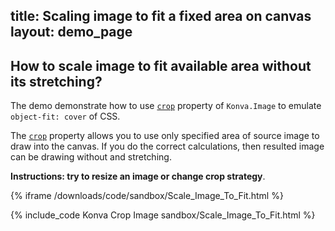 title: Scaling image to fit a fixed area on canvas
layout: demo_page
---

## How to scale image to fit available area without its stretching?

The demo demonstrate how to use [`crop`](/api/Konva.Image.html#crop) property of `Konva.Image` to emulate `object-fit: cover` of CSS.

The [`crop`](https://konvajs.org/api/Konva.Image.html#crop) property allows you to use only specified area of source image to draw into the canvas. If you do the correct calculations, then resulted image can be drawing without and stretching.

**Instructions: try to resize an image or change crop strategy**.

{% iframe /downloads/code/sandbox/Scale_Image_To_Fit.html %}

{% include_code Konva Crop Image sandbox/Scale_Image_To_Fit.html %}
